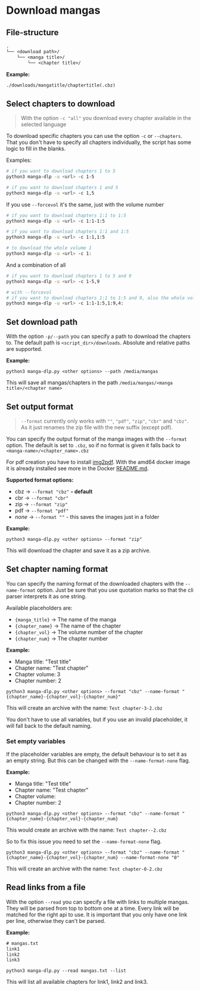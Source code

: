 # Download mangas

## File-structure

```txt
.
└── <download path>/
    └── <manga title>/
        └── <chapter title>/
```

**Example:**

```txt
./downloads/mangatitle/chaptertitle(.cbz)
```

## Select chapters to download

> With the option `-c "all"` you download every chapter available in the selected language

To download specific chapters you can use the option `-c` or `--chapters`. That you don't have to specify all chapters
individually, the script has some logic to fill in the blanks.

Examples:

```sh
# if you want to download chapters 1 to 5
python3 manga-dlp -u <url> -c 1-5

# if you want to download chapters 1 and 5
python3 manga-dlp -u <url> -c 1,5
```

If you use `--forcevol` it's the same, just with the volume number

```sh
# if you want to download chapters 1:1 to 1:5
python3 manga-dlp -u <url> -c 1:1-1:5

# if you want to download chapters 1:1 and 1:5
python3 manga-dlp -u <url> -c 1:1,1:5

# to download the whole volume 1
python3 manga-dlp -u <url> -c 1:
```

And a combination of all

```sh
# if you want to download chapters 1 to 5 and 9
python3 manga-dlp -u <url> -c 1-5,9

# with --forcevol
# if you want to download chapters 1:1 to 1:5 and 9, also the whole volume 4
python3 manga-dlp -u <url> -c 1:1-1:5,1:9,4:
```

## Set download path

With the option `-p/--path` you can specify a path to download the chapters to. The default path
is `<script_dir>/downloads`. Absolute and relative paths are supported.

**Example:**

`python3 manga-dlp.py <other options> --path /media/mangas`

This will save all mangas/chapters in the path `/media/mangas/<manga title>/<chapter name>`

## Set output format

> `--format` currently only works with `""`, `"pdf"`, `"zip"`, `"cbr"` and `"cbz"`.
> As it just renames the zip file with the new
> suffix (except pdf).

You can specify the output format of the manga images with the `--format` option.
The default is set to `.cbz`, so if no format is given it falls back to `<manga-name>/<chapter_name>.cbz`

For pdf creation you have to install [img2pdf](https://pypi.org/project/img2pdf/).
With the amd64 docker image it is already installed
see more in the Docker [README.md](../docker/).

**Supported format options:**

* cbz -> `--format "cbz"` **- default**
* cbr -> `--format "cbr"`
* zip -> `--format "zip"`
* pdf -> `--format "pdf"`
* _none_ -> `--format ""` - this saves the images just in a folder

**Example:**

`python3 manga-dlp.py <other options> --format "zip"`

This will download the chapter and save it as a zip archive.

## Set chapter naming format

You can specify the naming format of the downloaded chapters with the `--name-format` option.
Just be sure that you use quotation marks so that the cli parser interprets it as one string.

Available placeholders are:

- `{manga_title}` -> The name of the manga
- `{chapter_name}` -> The name of the chapter
- `{chapter_vol}` -> The volume number of the chapter
- `{chapter_num}` -> The chapter number

**Example:**

- Manga title: "Test title"
- Chapter name: "Test chapter"
- Chapter volume: 3
- Chapter number: 2

`python3 manga-dlp.py <other options> --format "cbz" --name-format "{chapter_name}-{chapter_vol}-{chapter_num}"`

This will create an archive with the name: `Test chapter-3-2.cbz`

You don't have to use all variables, but if you use an invalid placeholder, it will fall back to the default naming.

### Set empty variables

If the placeholder variables are empty, the default behaviour is to set it as an empty string. But this can be changed
with the `--name-format-none` flag.

**Example:**

- Manga title: "Test title"
- Chapter name: "Test chapter"
- Chapter volume:
- Chapter number: 2

`python3 manga-dlp.py <other options> --format "cbz" --name-format "{chapter_name}-{chapter_vol}-{chapter_num}`

This would create an archive with the name: `Test chapter--2.cbz`

So to fix this issue you need to set the `--name-format-none` flag.

`python3 manga-dlp.py <other options> --format "cbz" --name-format "{chapter_name}-{chapter_vol}-{chapter_num} --name-format-none "0"`

This will create an archive with the name: `Test chapter-0-2.cbz`

## Read links from a file

With the option `--read` you can specify a file with links to multiple mangas. They will be parsed from top to bottom
one at a time. Every link will be matched for the right api to use. It is important that you only have one link per
line, otherwise they can't be parsed.

**Example:**

```txt
# mangas.txt
link1
link2
link3
```

`python3 manga-dlp.py --read mangas.txt --list`

This will list all available chapters for link1, link2 and link3.
